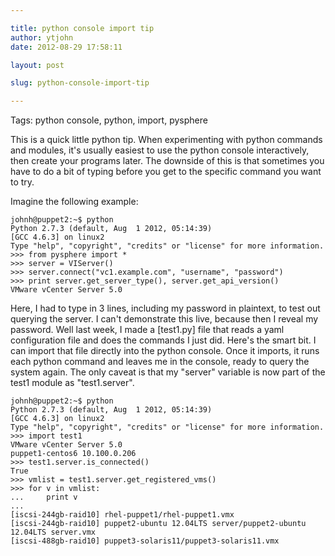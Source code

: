 ```yaml
---

title: python console import tip
author: ytjohn
date: 2012-08-29 17:58:11

layout: post

slug: python-console-import-tip

---
```

Tags: python console, python, import, pysphere

This is a quick little python tip. When experimenting with python commands and modules, it's usually easiest to use the python console interactively, then create your programs later. The downside of this is that sometimes you have to do a bit of typing before you get to the specific command you want to try.

Imagine the following example:

<pre><code>johnh@puppet2:~$ python
Python 2.7.3 (default, Aug  1 2012, 05:14:39)
[GCC 4.6.3] on linux2
Type "help", "copyright", "credits" or "license" for more information.
>&gt;&gt; from pysphere import *
>&gt;&gt; server = VIServer()
>&gt;&gt; server.connect("vc1.example.com", "username", "password")
>&gt;&gt; print server.get_server_type(), server.get_api_version()
VMware vCenter Server 5.0
</code></pre>

Here, I had to type in 3 lines, including my password in plaintext, to test out querying the server. I can't demonstrate this live, because then I reveal my password. Well last week, I made a [test1.py] file that reads a yaml configuration file and does the commands I just did. Here's the smart bit. I can import that file directly into the python console. Once it imports, it runs each python command and leaves me in the console, ready to query the system again. The only caveat is that my "server" variable is now part of the test1 module as "test1.server".

<pre><code>johnh@puppet2:~$ python
Python 2.7.3 (default, Aug  1 2012, 05:14:39)
[GCC 4.6.3] on linux2
Type "help", "copyright", "credits" or "license" for more information.
>&gt;&gt; import test1
VMware vCenter Server 5.0
puppet1-centos6 10.100.0.206
>&gt;&gt; test1.server.is_connected()
True
>&gt;&gt; vmlist = test1.server.get_registered_vms()
>&gt;&gt; for v in vmlist:
...     print v
...
[iscsi-244gb-raid10] rhel-puppet1/rhel-puppet1.vmx  
[iscsi-244gb-raid10] puppet2-ubuntu 12.04LTS server/puppet2-ubuntu 12.04LTS server.vmx
[iscsi-488gb-raid10] puppet3-solaris11/puppet3-solaris11.vmx
</code></pre>
